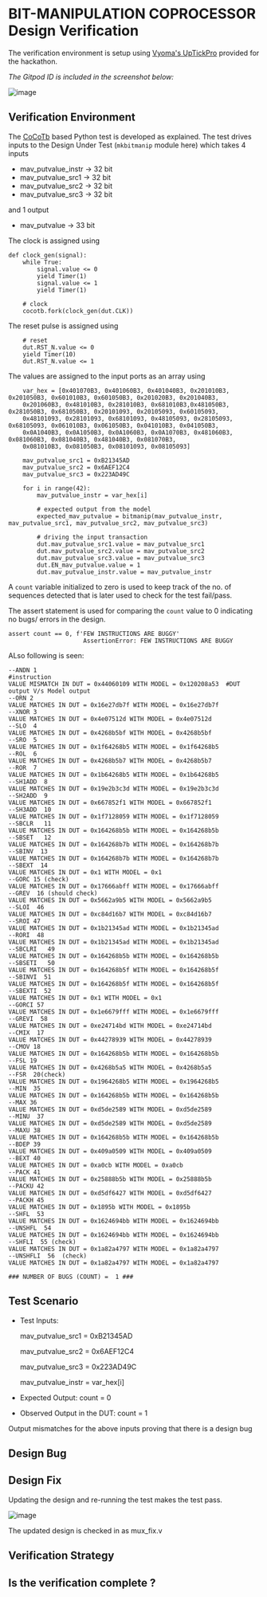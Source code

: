 # BIT-MANIPULATION COPROCESSOR Design Verification
The verification environment is setup using [Vyoma's UpTickPro](https://vyomasystems.com) provided for the hackathon.

*The Gitpod ID is included in the screenshot below:*

![image](https://user-images.githubusercontent.com/80892311/181633067-40f8225a-8cf4-4957-b849-c2e3d41738c4.png)


## Verification Environment

The [CoCoTb](https://www.cocotb.org/) based Python test is developed as explained. The test drives inputs to the Design Under Test (``mkbitmanip`` module here) which 
takes 4 inputs
- mav_putvalue_instr -> 32 bit
- mav_putvalue_src1  -> 32 bit
- mav_putvalue_src2  -> 32 bit
- mav_putvalue_src3  -> 32 bit

and 1 output
- mav_putvalue -> 33 bit


The clock is assigned using
```
def clock_gen(signal):
    while True:
        signal.value <= 0
        yield Timer(1) 
        signal.value <= 1
        yield Timer(1) 
```

```
    # clock
    cocotb.fork(clock_gen(dut.CLK))
```

The reset pulse is assigned using
```
    # reset
    dut.RST_N.value <= 0
    yield Timer(10) 
    dut.RST_N.value <= 1
```

The values are assigned to the input ports as an array using 
```
    var_hex = [0x401070B3, 0x401060B3, 0x401040B3, 0x201010B3, 0x201050B3, 0x601010B3, 0x601050B3, 0x201020B3, 0x201040B3, 
    0x201060B3, 0x481010B3, 0x281010B3, 0x681010B3,0x481050B3, 0x281050B3, 0x681050B3, 0x20101093, 0x20105093, 0x60105093, 
    0x48101093, 0x28101093, 0x68101093, 0x48105093, 0x28105093, 0x68105093, 0x061010B3, 0x061050B3, 0x041010B3, 0x041050B3,
    0x0A1040B3, 0x0A1050B3, 0x0A1060B3, 0x0A1070B3, 0x481060B3, 0x081060B3, 0x081040B3, 0x481040B3, 0x081070B3,
    0x081010B3, 0x081050B3, 0x08101093, 0x08105093]
    
    mav_putvalue_src1 = 0xB21345AD
    mav_putvalue_src2 = 0x6AEF12C4
    mav_putvalue_src3 = 0x223AD49C
    
    for i in range(42):
        mav_putvalue_instr = var_hex[i]

        # expected output from the model
        expected_mav_putvalue = bitmanip(mav_putvalue_instr, mav_putvalue_src1, mav_putvalue_src2, mav_putvalue_src3)

        # driving the input transaction
        dut.mav_putvalue_src1.value = mav_putvalue_src1
        dut.mav_putvalue_src2.value = mav_putvalue_src2
        dut.mav_putvalue_src3.value = mav_putvalue_src3
        dut.EN_mav_putvalue.value = 1
        dut.mav_putvalue_instr.value = mav_putvalue_instr
```

A ```count``` variable initialized to zero is used to keep track of the no. of sequences detected that is later used to check for the test fail/pass.

The assert statement is used for comparing the ```count``` value to 0 indicating no bugs/ errors in the design.
```
assert count == 0, f'FEW INSTRUCTIONS ARE BUGGY'
                     AssertionError: FEW INSTRUCTIONS ARE BUGGY
```                  
ALso following is seen:
```
--ANDN 1                                                     #instruction
VALUE MISMATCH IN DUT = 0x44060109 WITH MODEL = 0x120208a53  #DUT output V/s Model output
--ORN 2
VALUE MATCHES IN DUT = 0x16e27db7f WITH MODEL = 0x16e27db7f
--XNOR 3
VALUE MATCHES IN DUT = 0x4e07512d WITH MODEL = 0x4e07512d
--SLO  4
VALUE MATCHES IN DUT = 0x4268b5bf WITH MODEL = 0x4268b5bf
--SRO  5
VALUE MATCHES IN DUT = 0x1f64268b5 WITH MODEL = 0x1f64268b5
--ROL  6
VALUE MATCHES IN DUT = 0x4268b5b7 WITH MODEL = 0x4268b5b7
--ROR  7
VALUE MATCHES IN DUT = 0x1b64268b5 WITH MODEL = 0x1b64268b5
--SH1ADD  8
VALUE MATCHES IN DUT = 0x19e2b3c3d WITH MODEL = 0x19e2b3c3d
--SH2ADD  9
VALUE MATCHES IN DUT = 0x667852f1 WITH MODEL = 0x667852f1
--SH3ADD  10
VALUE MATCHES IN DUT = 0x1f7128059 WITH MODEL = 0x1f7128059
--SBCLR   11
VALUE MATCHES IN DUT = 0x164268b5b WITH MODEL = 0x164268b5b
--SBSET   12
VALUE MATCHES IN DUT = 0x164268b7b WITH MODEL = 0x164268b7b
--SBINV  13
VALUE MATCHES IN DUT = 0x164268b7b WITH MODEL = 0x164268b7b
--SBEXT  14
VALUE MATCHES IN DUT = 0x1 WITH MODEL = 0x1
--GORC 15 (check)
VALUE MATCHES IN DUT = 0x17666abff WITH MODEL = 0x17666abff
--GREV  16 (should check)
VALUE MATCHES IN DUT = 0x5662a9b5 WITH MODEL = 0x5662a9b5
--SLOI  46
VALUE MATCHES IN DUT = 0xc84d16b7 WITH MODEL = 0xc84d16b7
--SROI 47
VALUE MATCHES IN DUT = 0x1b21345ad WITH MODEL = 0x1b21345ad
--RORI  48
VALUE MATCHES IN DUT = 0x1b21345ad WITH MODEL = 0x1b21345ad
--SBCLRI   49
VALUE MATCHES IN DUT = 0x164268b5b WITH MODEL = 0x164268b5b
--SBSETI   50
VALUE MATCHES IN DUT = 0x164268b5f WITH MODEL = 0x164268b5f
--SBINVI  51
VALUE MATCHES IN DUT = 0x164268b5f WITH MODEL = 0x164268b5f
--SBEXTI  52
VALUE MATCHES IN DUT = 0x1 WITH MODEL = 0x1
--GORCI 57
VALUE MATCHES IN DUT = 0x1e6679fff WITH MODEL = 0x1e6679fff
--GREVI  58
VALUE MATCHES IN DUT = 0xe24714bd WITH MODEL = 0xe24714bd
--CMIX  17
VALUE MATCHES IN DUT = 0x44278939 WITH MODEL = 0x44278939
--CMOV 18
VALUE MATCHES IN DUT = 0x164268b5b WITH MODEL = 0x164268b5b
--FSL 19
VALUE MATCHES IN DUT = 0x4268b5a5 WITH MODEL = 0x4268b5a5
--FSR  20(check)
VALUE MATCHES IN DUT = 0x1964268b5 WITH MODEL = 0x1964268b5
--MIN  35
VALUE MATCHES IN DUT = 0x164268b5b WITH MODEL = 0x164268b5b
--MAX 36
VALUE MATCHES IN DUT = 0xd5de2589 WITH MODEL = 0xd5de2589
--MINU  37
VALUE MATCHES IN DUT = 0xd5de2589 WITH MODEL = 0xd5de2589
--MAXU 38
VALUE MATCHES IN DUT = 0x164268b5b WITH MODEL = 0x164268b5b
--BDEP 39
VALUE MATCHES IN DUT = 0x409a0509 WITH MODEL = 0x409a0509
--BEXT 40
VALUE MATCHES IN DUT = 0xa0cb WITH MODEL = 0xa0cb
--PACK 41
VALUE MATCHES IN DUT = 0x25888b5b WITH MODEL = 0x25888b5b
--PACKU 42
VALUE MATCHES IN DUT = 0xd5df6427 WITH MODEL = 0xd5df6427
--PACKH 45
VALUE MATCHES IN DUT = 0x1895b WITH MODEL = 0x1895b
--SHFL  53
VALUE MATCHES IN DUT = 0x1624694bb WITH MODEL = 0x1624694bb
--UNSHFL  54
VALUE MATCHES IN DUT = 0x1624694bb WITH MODEL = 0x1624694bb
--SHFLI  55 (check)
VALUE MATCHES IN DUT = 0x1a82a4797 WITH MODEL = 0x1a82a4797
--UNSHFLI  56  (check)
VALUE MATCHES IN DUT = 0x1a82a4797 WITH MODEL = 0x1a82a4797

### NUMBER OF BUGS (COUNT) =  1 ###
```

## Test Scenario
    
- Test Inputs: 

    mav_putvalue_src1 = 0xB21345AD
    
    mav_putvalue_src2 = 0x6AEF12C4
    
    mav_putvalue_src3 = 0x223AD49C
    
    mav_putvalue_instr = var_hex[i]
    
- Expected Output: count = 0
- Observed Output in the DUT: count = 1 

Output mismatches for the above inputs proving that there is a design bug

## Design Bug


## Design Fix
Updating the design and re-running the test makes the test pass.

![image](https://user-images.githubusercontent.com/80892311/180613114-a5a5fac8-9a4d-46a9-b098-9884c0005bf8.png)

The updated design is checked in as mux_fix.v

## Verification Strategy

## Is the verification complete ?

